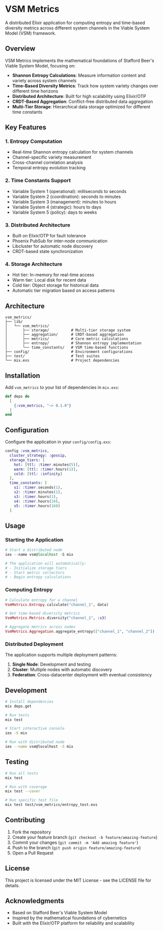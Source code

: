 # VSM Metrics

A distributed Elixir application for computing entropy and time-based diversity metrics across different system channels in the Viable System Model (VSM) framework.

## Overview

VSM Metrics implements the mathematical foundations of Stafford Beer's Viable System Model, focusing on:

- **Shannon Entropy Calculations**: Measure information content and variety across system channels
- **Time-Based Diversity Metrics**: Track how system variety changes over different time horizons
- **Distributed Architecture**: Built for high scalability using Elixir/OTP
- **CRDT-Based Aggregation**: Conflict-free distributed data aggregation
- **Multi-Tier Storage**: Hierarchical data storage optimized for different time constants

## Key Features

### 1. Entropy Computation
- Real-time Shannon entropy calculation for system channels
- Channel-specific variety measurement
- Cross-channel correlation analysis
- Temporal entropy evolution tracking

### 2. Time Constants Support
- Variable System 1 (operational): milliseconds to seconds
- Variable System 2 (coordination): seconds to minutes  
- Variable System 3 (management): minutes to hours
- Variable System 4 (strategic): hours to days
- Variable System 5 (policy): days to weeks

### 3. Distributed Architecture
- Built on Elixir/OTP for fault tolerance
- Phoenix PubSub for inter-node communication
- Libcluster for automatic node discovery
- CRDT-based state synchronization

### 4. Storage Architecture
- Hot tier: In-memory for real-time access
- Warm tier: Local disk for recent data
- Cold tier: Object storage for historical data
- Automatic tier migration based on access patterns

## Architecture

```
vsm_metrics/
├── lib/
│   └── vsm_metrics/
│       ├── storage/          # Multi-tier storage system
│       ├── aggregation/      # CRDT-based aggregation
│       ├── metrics/          # Core metric calculations
│       ├── entropy/          # Shannon entropy implementation
│       └── time_constants/   # VSM time-based functions
├── config/                   # Environment configurations
├── test/                     # Test suites
└── mix.exs                   # Project dependencies
```

## Installation

Add `vsm_metrics` to your list of dependencies in `mix.exs`:

```elixir
def deps do
  [
    {:vsm_metrics, "~> 0.1.0"}
  ]
end
```

## Configuration

Configure the application in your `config/config.exs`:

```elixir
config :vsm_metrics,
  cluster_strategy: :gossip,
  storage_tiers: [
    hot: [ttl: :timer.minutes(5)],
    warm: [ttl: :timer.hours(1)],
    cold: [ttl: :infinity]
  ],
  time_constants: [
    s1: :timer.seconds(1),
    s2: :timer.minutes(1),
    s3: :timer.hours(1),
    s4: :timer.hours(24),
    s5: :timer.hours(168)
  ]
```

## Usage

### Starting the Application

```elixir
# Start a distributed node
iex --name vsm@localhost -S mix

# The application will automatically:
# - Initialize storage tiers
# - Start metric collectors
# - Begin entropy calculations
```

### Computing Entropy

```elixir
# Calculate entropy for a channel
VsmMetrics.Entropy.calculate("channel_1", data)

# Get time-based diversity metrics
VsmMetrics.Metrics.diversity("channel_1", :s3)

# Aggregate metrics across nodes
VsmMetrics.Aggregation.aggregate_entropy(["channel_1", "channel_2"])
```

### Distributed Deployment

The application supports multiple deployment patterns:

1. **Single Node**: Development and testing
2. **Cluster**: Multiple nodes with automatic discovery
3. **Federation**: Cross-datacenter deployment with eventual consistency

## Development

```bash
# Install dependencies
mix deps.get

# Run tests
mix test

# Start interactive console
iex -S mix

# Run with distributed node
iex --name vsm@localhost -S mix
```

## Testing

```bash
# Run all tests
mix test

# Run with coverage
mix test --cover

# Run specific test file
mix test test/vsm_metrics/entropy_test.exs
```

## Contributing

1. Fork the repository
2. Create your feature branch (`git checkout -b feature/amazing-feature`)
3. Commit your changes (`git commit -m 'Add amazing feature'`)
4. Push to the branch (`git push origin feature/amazing-feature`)
5. Open a Pull Request

## License

This project is licensed under the MIT License - see the LICENSE file for details.

## Acknowledgments

- Based on Stafford Beer's Viable System Model
- Inspired by the mathematical foundations of cybernetics
- Built with the Elixir/OTP platform for reliability and scalability
